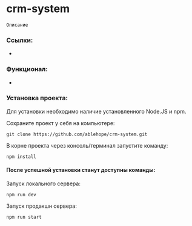 # crm-system

```
Описание
```

### Ссылки:
- 

### Функционал:
-

### Установка проекта:

Для установки необходимо наличие установленного Node.JS и npm.

Сохраните проект у себя на компьютере:  
```
git clone https://github.com/ablehope/crm-system.git
```

В корне проекта через консоль/терминал запустите команду:  
```
npm install
```
#### После успешной установки станут доступны команды:  
Запуск локального сервера:  
```
npm run dev
```  
Запуск продакшн сервера:  
```
npm run start
```
